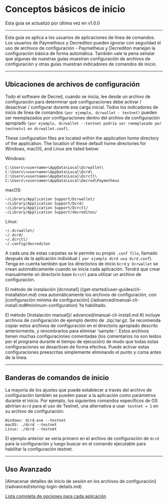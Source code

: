 # Conceptos básicos de inicio

Esta guía se actualizó por última vez en v1.0.0

---

Esta guía se aplica a los usuarios de aplicaciones de línea de comandos. Los usuarios de Paymetheus y Decrediton pueden ignorar con seguridad el uso de archivos de configuración - Paymetheus y Decrediton manejan la configuración básica de forma automática. También vale la pena señalar que algunas de nuestras guías muestran configuración de archivos de configuración y otras guías muestran indicadores de comandos de inicio.

---

## Ubicaciones de archivos de configuración

Todo el software de Decred, cuando se inicia, lee desde un archivo de configuración para determinar qué configuraciones debe activar / desactivar / configurar durante esa carga inicial. Todos los indicadores de inicio de línea de comandos `(por ejemplo, dcrwallet - testnet)` pueden ser reemplazados por configuraciones dentro del archivo de configuración apropiado `(por ejemplo, dcrwallet --testnet podría ser reemplazado por testnet=1 en dcrwallet.conf)`.

These configuration files are located within the application home directory of the application. The location of these default home directories for Windows, macOS, and Linux are listed below:

Windows:

    C:\Users\<username>\AppData\Local\Dcrwallet\
    C:\Users\<username>\AppData\Local\Dcrd\
    C:\Users\<username>\AppData\Local\Dcrctl\ 
    C:\Users\<username>\AppData\Local\Decred\Paymetheus

macOS: 

    ~/Library/Application Support/Dcrwallet/
    ~/Library/Application Support/Dcrd/
    ~/Library/Application Support/Dcrctl/
    ~/Library/Application Support/decrediton/
    
Linux: 
    
    ~/.dcrwallet/
    ~/.dcrd/
    ~/.dcrctl/
    ~/.config/decrediton

A cada una de estas carpetas se le permite su propio `.conf file`, llamado después de la aplicación individual (` por ejemplo dcrd usa dcrd.conf`). Tenga en cuenta también que los directorios de inicio `Dcrd` y` Dcrwallet` se crean automáticamente cuando se inicia cada aplicación. Tendrá que crear manualmente un directorio base `Dcrctl` para utilizar un archivo de configuración.

El método de instalación [dcrinstall] (/get-started/user-guides/cli-installation.md) crea automáticamente los archivos de configuración, con [configuración mínima de configuración] (/advanced/manual-cli-install.md#minimum-configuration) Ya habilitado.

El método [Instalación manual](/ advanced/manual-cli-install.md #) incluye archivos de configuración de ejemplo dentro de .zip/.tar.gz. Se recomienda copiar estos archivos de configuración en el directorio apropiado descrito anteriormente, y renombrarlos para eliminar 'sample-'. Estos archivos tienen muchas configuraciones comentadas (los comentarios no son leídos por el programa durante el tiempo de ejecución) de modo que todas estas configuraciones se desactivan de forma efectiva. Puede activar estas configuraciones preescritas simplemente eliminando el punto y coma antes de la línea.

---

## Banderas de comandos de inicio

La mayoría de los ajustes que puede establecer a través del archivo de configuración también se pueden pasar a la aplicación como parámetros durante el inicio. Por ejemplo, los siguientes comandos específicos de OS abrirían `dcrd` para el uso de Testnet, una alternativa a usar` testnet = 1` en su archivo de configuración:

    Windows: dcrd.exe --testnet
    macOS: ./dcrd --testnet
    Linux: ./dcrd --testnet

El ejemplo anterior se vería primero en el archivo de configuración de `dcrd` para la configuración y luego buscar en el comando ejecutable para habilitar la configuración testnet.

---

## Uso Avanzado

[Almacenar detalles de inicio de sesión en los archivos de configuración] (/advanced/storing-login-details.md) <!-- Esto tiene la misma información que se encuentra en la sección Configuración mínima. Probablemente podría borrar. -->

[Lista completa de opciones para cada aplicación](/advanced/program-options.md)
